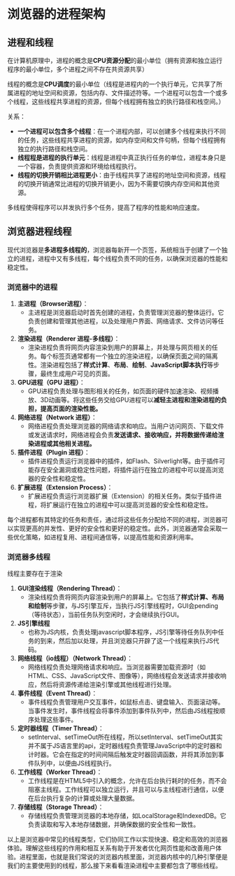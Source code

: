 # 浏览器的进程架构

## 进程和线程

在计算机原理中，进程的概念是**CPU资源分配**的最小单位（拥有资源和独立运行程序的最小单位，多个进程之间不存在共资源共享）

线程的概念是**CPU调度**的最小单位（线程是进程内的一个执行单元，它共享了所属进程的地址空间和资源，包括内存、文件描述符等。一个进程可以包含一个或多个线程，这些线程共享进程的资源，但每个线程拥有独立的执行路径和栈空间。）

关系：

- **一个进程可以包含多个线程**：在一个进程内部，可以创建多个线程来执行不同的任务，这些线程共享进程的资源，如内存空间和文件句柄，但每个线程拥有独立的执行路径和栈空间。
- **线程程是进程的执行单元**：线程是进程中真正执行任务的单位，进程本身只是一个容器，负责提供资源和环境给线程执行。
- **线程的切换开销相比进程更小**：由于线程共享了进程的地址空间和资源，线程的切换开销通常比进程的切换开销更小，因为不需要切换内存空间和其他资源。

多线程使得程序可以并发执行多个任务，提高了程序的性能和响应速度。

## 浏览器进程线程

​		现代浏览器是**多进程多线程的**，浏览器每新开一个页签，系统相当于创建了一个独立的进程，进程中又有多线程，每个线程负责不同的任务，以确保浏览器的性能和稳定性。 

### 浏览器中的进程

1. **主进程（Browser进程）**：
   - 主进程是浏览器启动时首先创建的进程，负责管理浏览器的整体运行。它负责创建和管理其他进程，以及处理用户界面、网络请求、文件访问等任务。
2. **渲染进程（Renderer 进程-多线程）**：
   - 渲染进程负责将网页内容渲染到用户的屏幕上，并处理与网页相关的任务。每个标签页通常都有一个独立的渲染进程，以确保页面之间的隔离性。渲染进程包括了**样式计算**、**布局**、**绘制**、**JavaScript脚本执行**等步骤，最终生成用户可见的页面。
3. **GPU进程（GPU 进程）**：
   - GPU进程负责处理与图形相关的任务，如页面的硬件加速渲染、视频播放、3D动画等。将这些任务交给GPU进程可以**减轻主进程和渲染进程的负担，提高页面的渲染性能。**
4. **网络进程（Network 进程）**：
   - 网络进程负责处理浏览器的网络请求和响应。当用户访问网页、下载文件或发送请求时，网络进程会负责**发送请求、接收响应，并将数据传递给渲染进程或其他相关进程。**
5. **插件进程（Plugin 进程）**：
   - 插件进程负责运行浏览器中的插件，如Flash、Silverlight等。由于插件可能存在安全漏洞或稳定性问题，将插件运行在独立的进程中可以提高浏览器的安全性和稳定性。
6. **扩展进程（Extension Process）**：
   - 扩展进程负责运行浏览器扩展（Extension）的相关任务。类似于插件进程，将扩展运行在独立的进程中可以提高浏览器的安全性和稳定性。



​		每个进程都有其特定的任务和责任，通过将这些任务分配给不同的进程，浏览器可以实现更高的并发性、更好的安全性和更好的稳定性。此外，浏览器通常会采取一些优化策略，如进程复用、进程间通信等，以提高性能和资源利用率。



### 浏览器多线程

线程主要存在于渲染

1. **GUI渲染线程（Rendering Thread）**：
   - 渲染线程负责将网页内容渲染到用户的屏幕上。它包括了**样式计算、布局和绘制**等步骤，与JS引擎互斥，当执行JS引擎线程时，GUI会pending（等待状态），当前任务队列空闲时，才会继续执行GUI。
2. **JS引擎线程**
   - 也称为JS内核，负责处理javascript脚本程序，JS引擎等待任务队列中任务的到来，然后加以处理，并且浏览器只开辟了这一个线程来执行JS代码。
3. **网络线程（io线程）（Network Thread）**：
   - 网络线程负责处理网络请求和响应。当浏览器需要加载资源时（如HTML、CSS、JavaScript文件、图像等），网络线程会发送请求并接收响应，然后将资源传递给渲染引擎或其他线程进行处理。
4. **事件线程（Event Thread）**：
   - 事件线程负责管理用户交互事件，如鼠标点击、键盘输入、页面滚动等。当事件发生时，事件线程会将事件添加到事件队列中，然后由JS线程按顺序处理这些事件。
5. **定时器线程（Timer Thread）**：
   - setInterval、setTimeOut所在线程，所以setInterval、setTimeOut其实并不属于JS语言里的api，定时器线程负责管理JavaScript中的定时器和计时器。它会在指定的时间间隔后触发定时器回调函数，并将其添加到事件队列中，以便由JS线程执行。
6. **工作线程（Worker Thread）**：
   - 工作线程是在HTML5中引入的概念，允许在后台执行耗时的任务，而不会阻塞主线程。工作线程可以独立运行，并且可以与主线程进行通信，以便在后台执行复杂的计算或处理大量数据。
7. **存储线程（Storage Thread）**：
   - 存储线程负责管理浏览器的本地存储，如LocalStorage和IndexedDB。它负责读取和写入本地存储数据，并确保数据的安全性和一致性。

​		以上是浏览器中常见的线程类型，它们协同工作以实现快速、稳定和高效的浏览器体验。理解这些线程的作用和相互关系有助于开发者优化网页性能和改善用户体验。进程里面，也就是我们常说的浏览器内核里面，浏览器内核中的几种引擎便是我们的主要使用到的线程，那么接下来看看渲染进程中主要都包含了哪些线程。